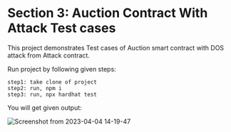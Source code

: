 # Section 3: Auction Contract With Attack Test cases 

This project demonstrates Test cases of Auction smart contract with DOS attack from Attack contract.

Run project by following given steps:

```shell
step1: take clone of project
step2: run, npm i
step3: run, npx hardhat test
```

You will get given output:



![Screenshot from 2023-04-04 14-19-47](https://user-images.githubusercontent.com/70260207/229738846-1b5caf7a-3cfc-4c5a-965a-1f5d2413d7e9.png)
